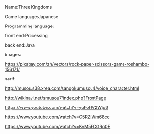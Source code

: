 Name:Three Kingdoms




Game language:Japanese




Programming language:

front end:Processing

back end:Java




images:

https://pixabay.com/zh/vectors/rock-paper-scissors-game-roshambo-156171/




serif:   

http://musou.s38.xrea.com/sangokumusou4/voice_character.html

http://wikinavi.net/smusou7/index.php?FrontPage

https://www.youtube.com/watch?v=yuFoHV2Wju8

https://www.youtube.com/watch?v=C5RZIWm68cc

https://www.youtube.com/watch?v=KvM5FCGRq0E


